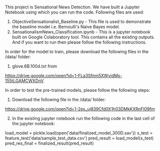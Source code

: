 This project is Sensational News Detection. We have built a Jupyter Notebook using which you can run the code. Following files are used:
1. ObjectiveSensationalist_Baseline.py - This file is used to demonstrate the baseline model i.e. Bernoulli's Naive Bayes model.
2. SensationalismNews_Classification.ipynb - This is a jupyter notebook built on Google Colaboratory tool. This contains all the existing outputs. And if you want to run then please follow the following instructions.

In order for the model to train,  please download the following files in the /data/ folder:
1. glove.6B.100d.txt from 

https://drive.google.com/open?id=1-FLa3Sfmn5XWyidMs-155tLGAMCWXDnV

In order to test the pre-trained models, please follow the following steps:
1. Download the following file in the /data/ folder:

https://drive.google.com/open?id=1-2ex_uj839Cfd0X1h03DMkKXRnFl09fm

2. In the existing jupyter notebook run the following code in the last cell of the jupyter notebook:

load_model = pickle.load(open('data/finalized_model_300D.sav'))
x_test = feature_test('data/sample_test_data.csv')
pred_result = load_model(x_test)
pred_res_final = finalized_result(pred_result)

